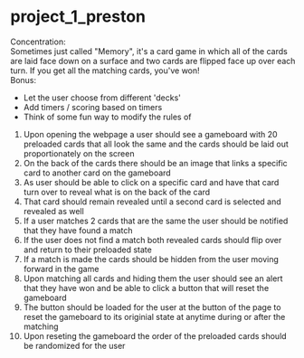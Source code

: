 # project_1_preston
Concentration:  
Sometimes just called "Memory", it's a card game in which all of the cards are laid face down on a surface and two cards are flipped face up over each turn. If you get all the matching cards, you've won!  
Bonus:  
- Let the user choose from different 'decks'  
- Add timers / scoring based on timers  
- Think of some fun way to modify the rules of  

1. Upon opening the webpage a user should see a gameboard with 20 preloaded cards that all look the same and the cards should be laid out proportionately on the screen  
2. On the back of the cards there should be an image that links a specific card to another card on the gameboard  
3. As user should be able to click on a specific card and have that card turn over to reveal what is on the back of the card  
4. That card should remain revealed until a second card is selected and revealed as well  
5. If a user matches 2 cards that are the same the user should be notified that they have found a match  
6. If the user does not find a match both revealed cards should flip over and return to their preloaded state  
7. If a match is made the cards should be hidden from the user moving forward in the game  
8. Upon matching all cards and hiding them the user should see an alert that they have won and be able to click a button that will reset the gameboard  
9. The button should be loaded for the user at the button of the page to reset the gameboard to its originial state at anytime during or after the matching  
10. Upon reseting the gameboard the order of the preloaded cards should be randomized for the user
